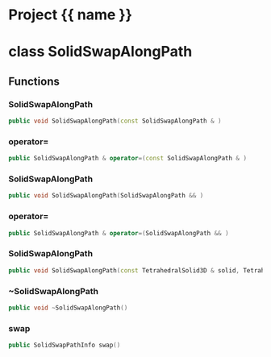 <script setup>
import {useRoute} from 'vitepress'
const {path} = useRoute()
const tokens = path.split('/')
const words = tokens[2].split('-');
for (let i = 0; i < words.length; i++) {
    words[i] = words[i].charAt(0).toUpperCase() + words[i].slice(1);
    words[i] = words[i].replace('geode', 'Geode')
}
const name = words.join('-');
</script>
# Project {{ name }}

# class SolidSwapAlongPath


## Functions

### SolidSwapAlongPath

```cpp
public void SolidSwapAlongPath(const SolidSwapAlongPath & )
```


### operator=

```cpp
public SolidSwapAlongPath & operator=(const SolidSwapAlongPath & )
```


### SolidSwapAlongPath

```cpp
public void SolidSwapAlongPath(SolidSwapAlongPath && )
```


### operator=

```cpp
public SolidSwapAlongPath & operator=(SolidSwapAlongPath && )
```


### SolidSwapAlongPath

```cpp
public void SolidSwapAlongPath(const TetrahedralSolid3D & solid, TetrahedralSolidModifier & modifier, index_t begin, index_t end)
```


### ~SolidSwapAlongPath

```cpp
public void ~SolidSwapAlongPath()
```


### swap

```cpp
public SolidSwapPathInfo swap()
```




